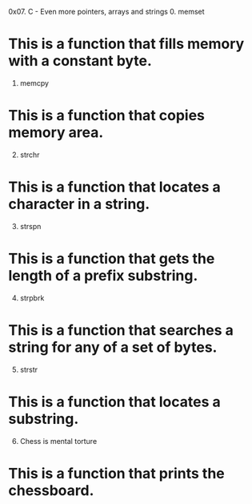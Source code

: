 0x07. C - Even more pointers, arrays and strings
0. memset
# This is a function that fills memory with a constant byte.
1. memcpy
# This is a function that copies memory area.
2. strchr
# This is a function that locates a character in a string.
3. strspn
# This is a function that gets the length of a prefix substring.
4. strpbrk
# This is a function that searches a string for any of a set of bytes.
5. strstr
# This is a function that locates a substring.
6. Chess is mental torture
# This is a function that prints the chessboard.
